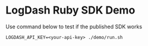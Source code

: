 # LogDash Ruby SDK Demo

Use command below to test if the published SDK works

```
LOGDASH_API_KEY=<your-api-key> ./demo/run.sh
```
